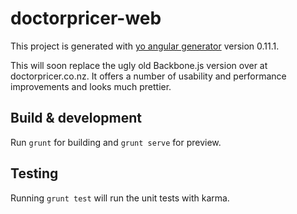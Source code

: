 # doctorpricer-web

This project is generated with [yo angular generator](https://github.com/yeoman/generator-angular)
version 0.11.1.

This will soon replace the ugly old Backbone.js version over at doctorpricer.co.nz. It offers a number of usability and performance improvements and looks much prettier.

## Build & development

Run `grunt` for building and `grunt serve` for preview.

## Testing

Running `grunt test` will run the unit tests with karma.
